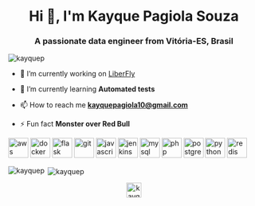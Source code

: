 <h1 align="center">Hi 👋, I'm Kayque Pagiola Souza</h1>
<h3 align="center">A passionate data engineer from Vitória-ES, Brasil</h3>

<p align="left"> <img src="https://komarev.com/ghpvc/?username=kayquep" alt="kayquep" /> </p>

- 🔭 I’m currently working on [LiberFly](https://www.liberfly.com.br/)

- 🌱 I’m currently learning **Automated tests**

- 📫 How to reach me **kayquepagiola10@gmail.com**

- ⚡ Fun fact **Monster over Red Bull**

<p align="left"><img src="https://devicons.github.io/devicon/devicon.git/icons/amazonwebservices/amazonwebservices-original-wordmark.svg" alt="aws" width="40" height="40"/> <img src="https://devicons.github.io/devicon/devicon.git/icons/docker/docker-original-wordmark.svg" alt="docker" width="40" height="40"/> <img src="https://www.vectorlogo.zone/logos/pocoo_flask/pocoo_flask-icon.svg" alt="flask" width="40" height="40"/> <img src="https://www.vectorlogo.zone/logos/git-scm/git-scm-icon.svg" alt="git" width="40" height="40"/> <img src="https://devicons.github.io/devicon/devicon.git/icons/javascript/javascript-original.svg" alt="javascript" width="40" height="40"/> <img src="https://www.vectorlogo.zone/logos/jenkins/jenkins-icon.svg" alt="jenkins" width="40" height="40"/> <img src="https://devicons.github.io/devicon/devicon.git/icons/mysql/mysql-original-wordmark.svg" alt="mysql" width="40" height="40"/> <img src="https://devicons.github.io/devicon/devicon.git/icons/php/php-original.svg" alt="php" width="40" height="40"/> <img src="https://devicons.github.io/devicon/devicon.git/icons/postgresql/postgresql-original-wordmark.svg" alt="postgresql" width="40" height="40"/> <img src="https://devicons.github.io/devicon/devicon.git/icons/python/python-original.svg" alt="python" width="40" height="40"/> <img src="https://devicons.github.io/devicon/devicon.git/icons/redis/redis-original-wordmark.svg" alt="redis" width="40" height="40"/></p><p><img align="left" src="https://github-readme-stats.vercel.app/api/top-langs/?username=kayquep&layout=compact&hide=html" alt="kayquep" /></p>

<p>&nbsp;<img align="center" src="https://github-readme-stats.vercel.app/api?username=kayquep&show_icons=true" alt="kayquep" /></p>

<p align="center">
<a href="https://linkedin.com/in/kayque-pagiola-souza-798383139" target="blank"><img align="center" src="https://cdn.jsdelivr.net/npm/simple-icons@3.0.1/icons/linkedin.svg" alt="kayque-pagiola-souza-798383139" height="30" width="30" /></a>
</p>
